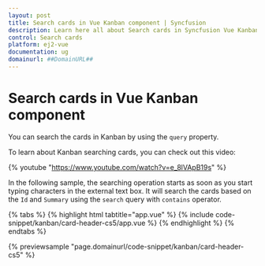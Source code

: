 ```yaml
---
layout: post
title: Search cards in Vue Kanban component | Syncfusion
description: Learn here all about Search cards in Syncfusion Vue Kanban component of Syncfusion Essential JS 2 and more.
control: Search cards 
platform: ej2-vue
documentation: ug
domainurl: ##DomainURL##
---
```


# Search cards in Vue Kanban component

You can search the cards in Kanban by using the `query` property.

To learn about Kanban searching cards, you can check out this video:

{% youtube "https://www.youtube.com/watch?v=e_8lVApB19s" %}

In the following sample, the searching operation starts as soon as you start typing characters in the external text box. It will search the cards based on the `Id` and `Summary` using the `search` query with `contains` operator.

{% tabs %}
{% highlight html tabtitle="app.vue" %}
{% include code-snippet/kanban/card-header-cs5/app.vue %}
{% endhighlight %}
{% endtabs %}
        
{% previewsample "page.domainurl/code-snippet/kanban/card-header-cs5" %}